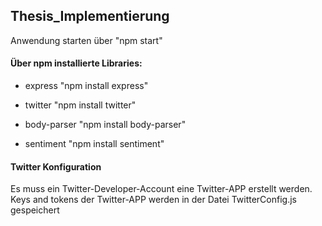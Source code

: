 ## Thesis_Implementierung

Anwendung starten über "npm start"


#### Über npm installierte Libraries:

- express "npm install express"
- twitter "npm install twitter"
- body-parser "npm install body-parser"

- sentiment "npm install sentiment"

#### Twitter Konfiguration

Es muss ein Twitter-Developer-Account eine Twitter-APP erstellt werden.
Keys and tokens der Twitter-APP werden in der Datei TwitterConfig.js gespeichert
